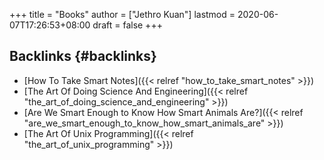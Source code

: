 +++
title = "Books"
author = ["Jethro Kuan"]
lastmod = 2020-06-07T17:26:53+08:00
draft = false
+++

## Backlinks {#backlinks}

- [How To Take Smart Notes]({{< relref "how_to_take_smart_notes" >}})
- [The Art Of Doing Science And Engineering]({{< relref "the_art_of_doing_science_and_engineering" >}})
- [Are We Smart Enough to Know How Smart Animals Are?]({{< relref "are_we_smart_enough_to_know_how_smart_animals_are" >}})
- [The Art Of Unix Programming]({{< relref "the_art_of_unix_programming" >}})
